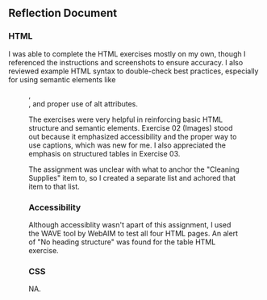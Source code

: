 ## Reflection Document

### HTML

I was able to complete the HTML exercises mostly on my own, though I referenced the instructions and screenshots to ensure accuracy. I also reviewed example HTML syntax to double-check best practices, especially for using semantic elements like <figure>, <figcaption>, and proper use of alt attributes.

The exercises were very helpful in reinforcing basic HTML structure and semantic elements. Exercise 02 (Images) stood out because it emphasized accessibility and the proper way to use captions, which was new for me. I also appreciated the emphasis on structured tables in Exercise 03. 

The assignment was unclear with what to anchor the "Cleaning Supplies" item to, so I created a separate list and achored that item to that list.

### Accessibility

Although accessiblity wasn't apart of this assignment, I used the WAVE tool by WebAIM to test all four HTML pages. An alert of "No heading structure" was found for the table HTML exercise.

### CSS

NA.
